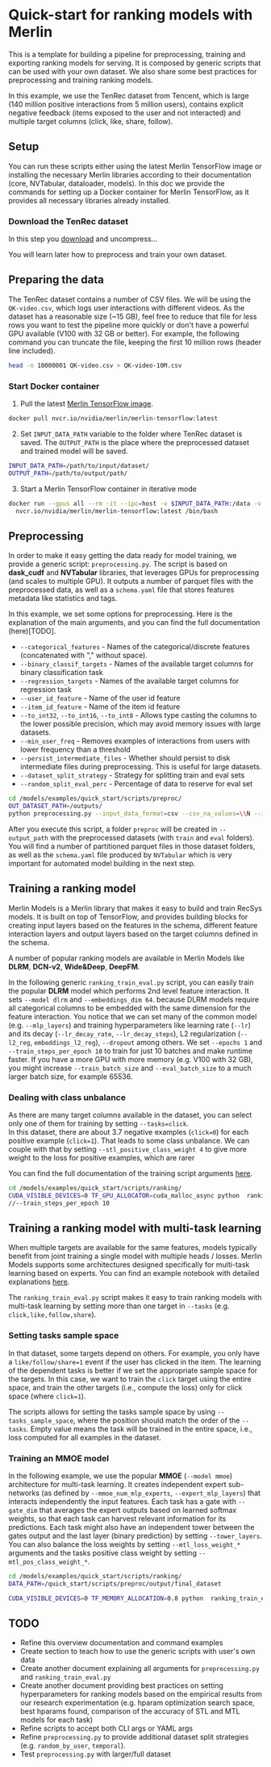 # Quick-start for ranking models with Merlin

This is a template for building a pipeline for preprocessing, training and exporting ranking models for serving. It is composed by generic scripts that can be used with your own dataset. We also share some best practices for preprocessing and training ranking models.

In this example, we use the TenRec dataset from Tencent, which is large (140 million positive interactions from 5 million users), contains explicit negative feedback (items exposed to the user and not interacted) and multiple target columns (click, like, share, follow).

## Setup
You can run these scripts either using the latest Merlin TensorFlow image or installing the necessary Merlin libraries according to their documentation (core, NVTabular, dataloader, models).
In this doc we provide the commands for setting up a Docker container for Merlin TensorFlow, as it provides all necessary libraries already installed.

### Download the TenRec dataset
In this step you [download](https://static.qblv.qq.com/qblv/h5/algo-frontend/tenrec_dataset.html) and uncompress...

You will learn later how to preprocess and train your own dataset. 

## Preparing the data
The TenRec dataset contains a number of CSV files. We will be using the `QK-video.csv`, which logs user interactions with different videos. As the dataset has a reasonable size (~15 GB), feel free to reduce that file for less rows you want to test the pipeline more quickly or don't have a powerful GPU available (V100 with 32 GB or better). For example, the following command you can truncate the file, keeping the first 10 million rows (header line included).

```bash
head -n 10000001 QK-video.csv > QK-video-10M.csv
```

### Start Docker container

1. Pull the latest [Merlin TensorFlow image](https://catalog.ngc.nvidia.com/orgs/nvidia/teams/merlin/containers/merlin-tensorflow).  

```bash
docker pull nvcr.io/nvidia/merlin/merlin-tensorflow:latest 
```

2. Set `INPUT_DATA_PATH` variable to the folder where TenRec dataset is saved. The `OUTPUT_PATH` is the place where the preprocessed dataset and trained model will be saved.

```bash
INPUT_DATA_PATH=/path/to/input/dataset/
OUTPUT_PATH=/path/to/output/path/
```

3. Start a Merlin TensorFlow container in iterative mode
```bash
docker run --gpus all --rm -it --ipc=host -v $INPUT_DATA_PATH:/data -v $OUTPUT_PATH:/outputs \
  nvcr.io/nvidia/merlin/merlin-tensorflow:latest /bin/bash
```


## Preprocessing

In order to make it easy getting the data ready for model training, we provide a generic script: `preprocessing.py`. The script is based on **dask_cudf** and **NVTabular** libraries, that leverages GPUs for preprocessing (and scales to multiple GPU). It outputs a number of parquet files with the preprocessed data, as well as a `schema.yaml` file that stores features metadata like statistics and tags.

In this example, we set some options for preprocessing. Here is the explanation of the main arguments, and you can find the full documentation (here)[TODO].

- `--categorical_features` - Names of the categorical/discrete features (concatenated with "," without space).
- `--binary_classif_targets` - Names of the available target columns for binary classification task
- `--regression_targets` - Names of the available target columns for regression task
- `--user_id_feature` - Name of the user id feature
- `--item_id_feature` - Name of the item id feature
- `--to_int32`, `--to_int16`, `--to_int8` - Allows type casting the columns to the lower possible precision, which may avoid memory issues with large datasets.
- `--min_user_freq` - Removes examples of interactions from users with lower frequency than a threshold
- `--persist_intermediate_files` - Whether should persist to disk intermediate files during preprocessing. This is useful for large datasets.
- `--dataset_split_strategy` - Strategy for splitting train and eval sets
- `--random_split_eval_perc` - Percentage of data to reserve for eval set

```bash
cd /models/examples/quick_start/scripts/preproc/
OUT_DATASET_PATH=/outputs/
python preprocessing.py --input_data_format=csv --csv_na_values=\\N --input_data_path /data/QK-video.csv --filter_query="click==1 or (click==0 and follow==0 and like==0 and share==0)" --output_path=$OUT_DATASET_PATH --categorical_features=user_id,item_id,video_category,gender,age --binary_classif_targets=click,follow,like,share --regression_targets=watching_times --to_int32=user_id,item_id --to_int16=watching_times --to_int8=gender,age,video_category,click,follow,like,share --user_id_feature=user_id --item_id_feature=item_id --min_item_freq=30 --min_user_freq=30 --max_user_freq=150 --num_max_rounds_filtering=5 --dataset_split_strategy=random_by_user --random_split_eval_perc=0.2
```


After you execute this script, a folder `preproc` will be created in `--output_path` with the preprocessed datasets (with `train` and `eval` folders). You will find a number of partitioned parquet files in those dataset folders, as well as the `schema.yaml` file produced by `NVTabular` which is very important for automated model building in the next step.

## Training a ranking model
Merlin Models is a Merlin library that makes it easy to build and train RecSys models. It is built on top of TensorFlow, and provides building blocks for creating input layers based on the features in the schema, different feature interaction layers and output layers based on the target columns defined in the schema.

A number of popular ranking models are available in Merlin Models like **DLRM**, **DCN-v2**, **Wide&Deep**, **DeepFM**.

In the following generic `ranking_train_eval.py` script, you can easily train the popular **DLRM** model which performs 2nd level feature interaction. It sets `--model dlrm` and `--embeddings_dim 64`. because DLRM models require all categorical columns to be embedded with the same dimension for the feature interaction. You notice that we can set many of the common model (e.g. `--mlp_layers`) and training hyperparameters like learning rate (`--lr`) and its decay (`--lr_decay_rate`, `--lr_decay_steps`), L2 regularization (`--l2_reg`, `embeddings_l2_reg`), `--dropout` among others.  We set `--epochs 1` and `--train_steps_per_epoch 10` to train for just 10 batches and make runtime faster. If you have a more GPU with more memory (e.g. V100 with 32 GB), you might increase `--train_batch_size` and `--eval_batch_size` to a much larger batch size, for example 65536.

### Dealing with class unbalance
As there are many target columns available in the dataset, you can select only one of them for training by setting `--tasks=click`.  
In this dataset, there are about 3.7 negative examples (`click=0`) for each positive example (`click=1`). That leads to some class unbalance. We can couple with that by setting `--stl_positive_class_weight 4` to give more weight to the loss for positive examples, which are rarer

You can find the full documentation of the training script arguments [here](TODO).


```bash
cd /models/examples/quick_start/scripts/ranking/
CUDA_VISIBLE_DEVICES=0 TF_GPU_ALLOCATOR=cuda_malloc_async python  ranking_train_eval.py --train_path $OUT_DATASET_PATH/dataset/train --eval_path $OUT_DATASET_PATH/dataset/eval --output_path ./outputs/ --tasks=click --stl_positive_class_weight 3 --model dlrm --embeddings_dim 64 --l2_reg 1e-2 --embeddings_l2_reg 1e-6 --dropout 0.05 --mlp_layers 64,32  --lr 1e-4 --lr_decay_rate 0.99 --lr_decay_steps 100 --train_batch_size 65536 --eval_batch_size 65536 --epochs 1 
//--train_steps_per_epoch 10 
```


## Training a ranking model with multi-task learning
When multiple targets are available for the same features, models typically benefit from joint training a single model with multiple heads / losses. Merlin Models supports some architectures designed specifically for multi-task learning based on experts. You can find an example notebook with detailed explanations [here](https://github.com/NVIDIA-Merlin/models/blob/main/examples/usecases/ranking_with_multitask_learning.ipynb).


The `ranking_train_eval.py` script makes it easy to train ranking models with multi-task learning by setting more than one target in `--tasks` (e.g. `click,like,follow,share`). 

### Setting tasks sample space
In that dataset, some targets depend on others. For example, you only have a `like/follow/share=1` event if the user has clicked in the item. The learning of the dependent tasks is better if we set the appropriate sample space for the targets. In this case, we want to train the `click` target  using the entire space, and train the other targets (i.e., compute the loss) only for click space (where `click=1`).  

The scripts allows for setting the tasks sample space by using `--tasks_sample_space`, where the position should match the order of the `--tasks`. Empty value means the task will be trained in the entire space, i.e., loss computed for all examples in the dataset.


### Training an MMOE model
In the following example, we use the popular **MMOE** (`--model mmoe`) architecture for multi-task learning. It creates independent expert sub-networks (as defined by `--mmoe_num_mlp_experts`, `--expert_mlp_layers`) that interacts independently the input features. Each task has a gate with `--gate_dim` that averages the expert outputs based on learned softmax weights, so that each task can harvest relevant information for its predictions. Each task might also have an independent tower between the gates output and the last layer (binary prediction) by setting `--tower_layers`.  
You can also balance the loss weights by setting `--mtl_loss_weight_*` arguments and the tasks positive class weight by setting `--mtl_pos_class_weight_*`.

```bash
cd /models/examples/quick_start/scripts/ranking/
DATA_PATH=/quick_start/scripts/preproc/output/final_dataset

CUDA_VISIBLE_DEVICES=0 TF_MEMORY_ALLOCATION=0.8 python  ranking_train_eval.py --train_path $DATA_PATH/train --eval_path $DATA_PATH/eval --output_path ./outputs/ --tasks=click,like,follow,share --tasks_sample_space=,click,click,click --model mmoe --mmoe_num_mlp_experts 3 --expert_mlp_layers 128 --gate_dim 32 --tower_layers 64 --embedding_sizes_multiplier 4 --l2_reg 1e-5 --embeddings_l2_reg 1e-6 --dropout 0.05  --lr 1e-4 --lr_decay_rate 0.99 --lr_decay_steps 100 --train_batch_size 4096 --eval_batch_size 65536 --epochs 1 --mtl_pos_class_weight_click=1 --mtl_pos_class_weight_follow=1 --mtl_pos_class_weight_like=1 --mtl_loss_weight_click=4 --mtl_loss_weight_follow=3 --mtl_loss_weight_like=2 --mtl_loss_weight_share=1 --use_task_towers --train_steps_per_epoch 3 --in_batch_negatives_train 0 
```

## TODO
- Refine this overview documentation and command examples
- Create section to teach how to use the generic scripts with user's own data
- Create another document explaining all arguments for `preprocessing.py` and `ranking_train_eval.py`
- Create another document providing best practices on setting hyperparameters for ranking models based on the empirical results from our research experimentation (e.g. hparam optimization search space, best hparams found, comparison of the accuracy of STL and MTL models for each task)
- Refine scripts to accept both CLI args or YAML args
- Refine `preprocessing.py` to provide additional dataset split strategies (e.g. `random_by_user`, `temporal`).
- Test `preprocessing.py` with larger/full dataset